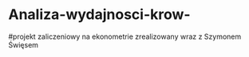 # Analiza-wydajnosci-krow-

#projekt zaliczeniowy na ekonometrie zrealizowany wraz z Szymonem Święsem
